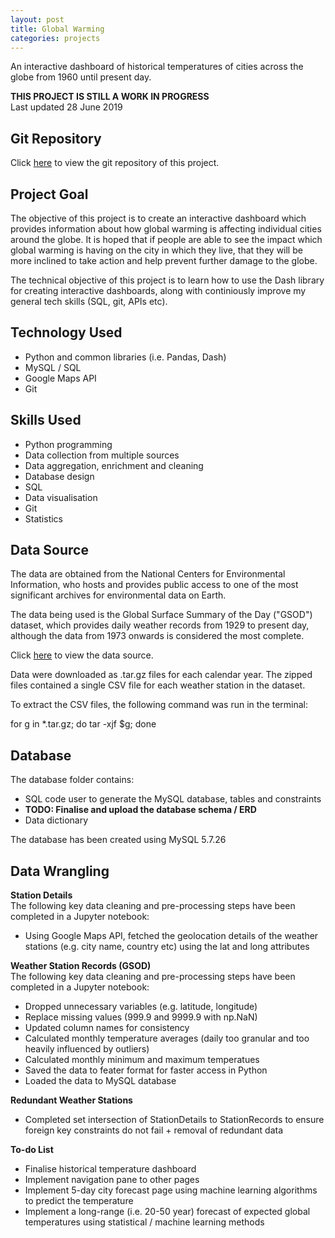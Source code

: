 ```yaml
---
layout: post
title: Global Warming
categories: projects
---
```


An interactive dashboard of historical temperatures of cities across the globe from 1960 until present day. 

<!-- more -->
<b>THIS PROJECT IS STILL A WORK IN PROGRESS</b>  
Last updated 28 June 2019

## Git Repository  
Click <a href="https://github.com/toddy86/globalwarming">here</a> to view the git repository of this project. 

## Project Goal
The objective of this project is to create an interactive dashboard which provides information about how global warming is affecting individual cities around the globe. It is hoped that if people are able to see the impact which global warming is having on the city in which they live, that they will be more inclined to take action and help prevent further damage to the globe.
  
The technical objective of this project is to learn how to use the Dash library for creating interactive dashboards, along with continiously improve my general tech skills (SQL, git, APIs etc).

## Technology Used
* Python and common libraries (i.e. Pandas, Dash)
* MySQL / SQL
* Google Maps API
* Git

## Skills Used
* Python programming
* Data collection from multiple sources
* Data aggregation, enrichment and cleaning
* Database design
* SQL 
* Data visualisation
* Git
* Statistics

## Data Source
The data are obtained from the National Centers for Environmental Information, who hosts and provides public access to one of the most significant archives for environmental data on Earth. 

The data being used is the Global Surface Summary of the Day ("GSOD") dataset, which provides daily weather records from 1929 to present day, although the data from 1973 onwards is considered the most complete. 

Click <a href="https://data.nodc.noaa.gov/cgi-bin/iso?id=gov.noaa.ncdc:C00516 ">here</a> to view the data source.

Data were downloaded as .tar.gz files for each calendar year. The zipped files contained a single CSV file for each weather station in the dataset. 

To extract the CSV files, the following command was run in the terminal:

for g in \*.tar.gz; do tar -xjf $g; done


## Database
The database folder contains: 
* SQL code user to generate the MySQL database, tables and constraints
* **TODO: Finalise and upload the database schema / ERD** 
* Data dictionary

The database has been created using MySQL 5.7.26

## Data Wrangling
**Station Details**  
The following key data cleaning and pre-processing steps have been completed in a Jupyter notebook:
* Using Google Maps API, fetched the geolocation details of the weather stations (e.g. city name, country etc) using the lat and long attributes
  
**Weather Station Records (GSOD)**  
The following key data cleaning and pre-processing steps have been completed in a Jupyter notebook:  
* Dropped unnecessary variables (e.g. latitude, longitude)
* Replace missing values (999.9 and 9999.9 with np.NaN)
* Updated column names for consistency
* Calculated monthly temperature averages (daily too granular and too heavily influenced by outliers)
* Calculated monthly minimum and maximum temperatues
* Saved the data to feater format for faster access in Python
* Loaded the data to MySQL database

**Redundant Weather Stations**  
* Completed set intersection of StationDetails to StationRecords to ensure foreign key constraints do not fail + removal of redundant data


**To-do List**  
* Finalise historical temperature dashboard 
* Implement navigation pane to other pages
* Implement 5-day city forecast page using machine learning algorithms to predict the temperature
* Implement a long-range (i.e. 20-50 year) forecast of expected global temperatures using statistical / machine learning methods





